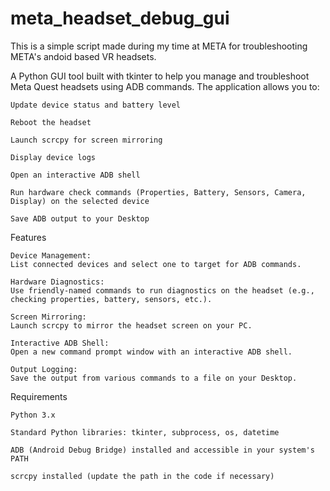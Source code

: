 # meta_headset_debug_gui
This is a simple script made during my time at META for troubleshooting META's andoid based VR headsets.

A Python GUI tool built with tkinter to help you manage and troubleshoot Meta Quest headsets using ADB commands. The application allows you to:

    Update device status and battery level

    Reboot the headset

    Launch scrcpy for screen mirroring

    Display device logs

    Open an interactive ADB shell

    Run hardware check commands (Properties, Battery, Sensors, Camera, Display) on the selected device

    Save ADB output to your Desktop

Features

    Device Management:
    List connected devices and select one to target for ADB commands.

    Hardware Diagnostics:
    Use friendly-named commands to run diagnostics on the headset (e.g., checking properties, battery, sensors, etc.).

    Screen Mirroring:
    Launch scrcpy to mirror the headset screen on your PC.

    Interactive ADB Shell:
    Open a new command prompt window with an interactive ADB shell.

    Output Logging:
    Save the output from various commands to a file on your Desktop.

Requirements

    Python 3.x

    Standard Python libraries: tkinter, subprocess, os, datetime

    ADB (Android Debug Bridge) installed and accessible in your system's PATH

    scrcpy installed (update the path in the code if necessary)
